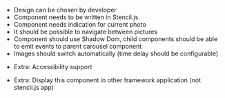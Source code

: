 - Design can be chosen by developer
- Component needs to be written in Stencil.js
- Component needs indication for current photo
- It should be possible to navigate between pictures
- Component should use Shadow Dom, child components should be able to emit events to parent carousel component
- Images should switch automatically (time delay should be configurable)
+ Extra: Accessibility support
- Extra: Display this component in other framework application (not stencil.js app)